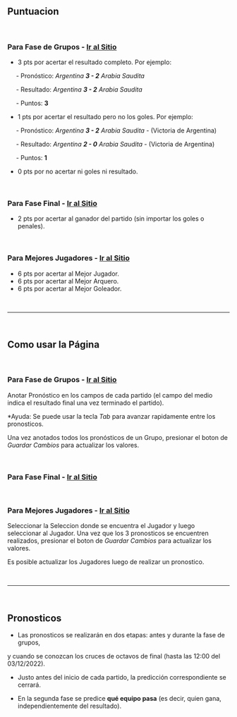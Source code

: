 ## Puntuacion

<br/>

### Para Fase de Grupos - [Ir al Sitio](/fase-grupos)

- 3 pts por acertar el resultado completo. Por ejemplo:
  
&nbsp;&nbsp;&nbsp;&nbsp; - Pronóstico: *Argentina* ***3 - 2*** *Arabia Saudita* 

&nbsp;&nbsp;&nbsp;&nbsp; - Resultado: *Argentina* ***3 - 2*** *Arabia Saudita* 

&nbsp;&nbsp;&nbsp;&nbsp; - Puntos: **3**

- 1 pts por acertar el resultado pero no los goles. Por ejemplo:

&nbsp;&nbsp;&nbsp;&nbsp; - Pronóstico: *Argentina* ***3 - 2*** *Arabia Saudita* - (Victoria de Argentina)

&nbsp;&nbsp;&nbsp;&nbsp; - Resultado: *Argentina* ***2 - 0*** *Arabia Saudita* - (Victoria de Argentina)

&nbsp;&nbsp;&nbsp;&nbsp; - Puntos: **1**

- 0 pts por no acertar ni goles ni resultado.
  
<br/>

### Para Fase Final - [Ir al Sitio](/fase-final)

- 2 pts por acertar al ganador del partido (sin importar los goles o penales).

<br/>

### Para Mejores Jugadores - [Ir al Sitio](/mejores-jugadores)

- 6 pts por acertar al Mejor Jugador.
- 6 pts por acertar al Mejor Arquero.
- 6 pts por acertar al Mejor Goleador.

<br/>

---  
<br/>

## Como usar la Página

<br/>

### Para Fase de Grupos - [Ir al Sitio](/fase-grupos)

Anotar Pronóstico en los campos de cada partido (el campo del medio indica el resultado final una vez terminado el partido). 

*Ayuda: Se puede usar la tecla *Tab* para avanzar rapidamente entre los pronosticos.

Una vez anotados todos los pronósticos de un Grupo, presionar el boton de *Guardar Cambios* para actualizar los valores.

<br/>

### Para Fase Final - [Ir al Sitio](/fase-final)

<!-- REVIEW escribir -->

<br/>

### Para Mejores Jugadores - [Ir al Sitio](/mejores-jugadores)

Seleccionar la Seleccion donde se encuentra el Jugador y luego seleccionar al Jugador. Una vez que los 3 pronosticos se encuentren realizados, presionar el boton de *Guardar Cambios* para actualizar los valores.

Es posible actualizar los Jugadores luego de realizar un pronostico.

<br/>

---  
<br/>

## Pronosticos

- Las pronosticos se realizarán en dos etapas: antes y durante la fase de grupos, 
<!-- REVIEW revisar y reescribir -->
  y cuando se conozcan los cruces de octavos de final (hasta las 12:00 del 03/12/2022).
- Justo antes del inicio de cada partido, la predicción correspondiente se cerrará.
<!-- REVIEW revisar y reescribir -->
- En la segunda fase se predice **qué equipo pasa** (es decir, quien gana, independientemente del resultado).
